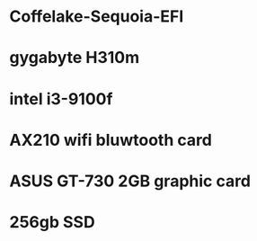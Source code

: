 # Coffelake-Sequoia-EFI
# gygabyte H310m 
# intel i3-9100f
# AX210 wifi bluwtooth card
# ASUS GT-730 2GB graphic card
# 256gb SSD
